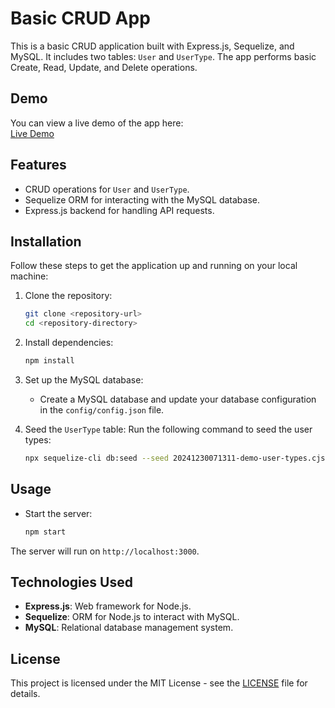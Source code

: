 # Basic CRUD App

This is a basic CRUD application built with Express.js, Sequelize, and MySQL. It includes two tables: `User` and `UserType`. The app performs basic Create, Read, Update, and Delete operations.

## Demo

You can view a live demo of the app here:  
[Live Demo](https://www.loom.com/share/e1d76a0c22ab4967b38aa81da574a44c?sid=eb80e3c2-c569-4c3c-ab78-23f60c2b2155)

## Features

- CRUD operations for `User` and `UserType`.
- Sequelize ORM for interacting with the MySQL database.
- Express.js backend for handling API requests.

## Installation

Follow these steps to get the application up and running on your local machine:

1. Clone the repository:

   ```bash
   git clone <repository-url>
   cd <repository-directory>
   ```

2. Install dependencies:

   ```bash
   npm install
   ```

3. Set up the MySQL database:

   - Create a MySQL database and update your database configuration in the `config/config.json` file.

4. Seed the `UserType` table:
   Run the following command to seed the user types:
   ```bash
   npx sequelize-cli db:seed --seed 20241230071311-demo-user-types.cjs
   ```

## Usage

- Start the server:
  ```bash
  npm start
  ```

The server will run on `http://localhost:3000`.

## Technologies Used

- **Express.js**: Web framework for Node.js.
- **Sequelize**: ORM for Node.js to interact with MySQL.
- **MySQL**: Relational database management system.

## License

This project is licensed under the MIT License - see the [LICENSE](LICENSE) file for details.
